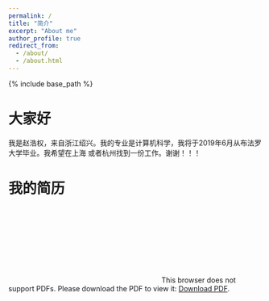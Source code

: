 ```yaml
---
permalink: /
title: "简介"
excerpt: "About me"
author_profile: true
redirect_from: 
  - /about/
  - /about.html
---
```

{% include base_path %}

大家好
======
我是赵浩权，来自浙江绍兴。我的专业是计算机科学，我将于2019年6月从布法罗大学毕业。我希望在上海
或者杭州找到一份工作。谢谢！！！

我的简历
======
<object data="https://zhaosec.github.io/files/Haoquan Zhao.pdf" type="application/pdf" width="700px" height="700px">
    <embed src="https://zhaosec.github.io/files/Haoquan Zhao.pdf">
        This browser does not support PDFs. Please download the PDF to view it: <a href="https://zhaosec.github.io/files/Haoquan Zhao.pdf">Download PDF</a>.</p>
    </embed>
</object>